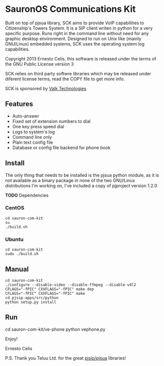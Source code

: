 SauronOS Communications Kit
===========================

Built on top of pjsua library, SCK aims to provide VoIP capabilities to
Citizenship's Towers System. It is a SIP client writen in python for a
very specific purpose. Runs right in the command line without need for
any graphic desktop environment. Designed to run on Unix like (mainly
GNU/Linux) embedded systems, SCK uses the operating system log
capabilities.

Copyright 2013 Ernesto Celis, this software is released under the terms
of the GNU Public License version 3

SCK relies on third party softwre libraries which may be released under
diferent license terms, read the COPY file to get more info.

SCK is sponsored by [Valk Technologies](http://valktechnologies.com/)

Features
--------

* Auto-answer
* Fixed set of extension numbers to dial
* One key press speed dial
* Logs to system's log
* Command line only
* Plain text config file
* Database or config file backend for phone book


Install
-------

The only thing that needs to be installed is the pjsua python module, as it is not available as a binary package in none of the two GNU/Linux distributions I'm working on, I've included a copy of pjproject version 1.2.0

**TODO** Dependencies

### CentOS 

    cd sauron-com-kit
    su
    ./build.sh


### Ubuntu

    cd sauron-com-kit
    sudo ./build.sh

## Manual

    cd sauron-com-kit
    ./configure --disable-video --disable-ffmpeg --disable-v4l2
    CFLAGS="-fPIC" CXXFLAGS="-fPIC" make dep
    CFLAGS="-fPIC" CXXFLAGS="-fPIC" make
    cd pjsip-apps/src/python
    python setup.py install


Run
---

   cd sauron-com-kit/ve-phone
   python vephone.py


Enjoy!

Ernesto Celis

P.S. Thank you Teluu Ltd. for the great [pjsip/pjsua](http://www.pjsip.org/) libraries!

